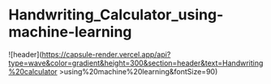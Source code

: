 # Handwriting_Calculator_using-machine-learning


![header](https://capsule-render.vercel.app/api?type=wave&color=gradient&height=300&section=header&text=Handwriting%20calculator  >using%20machine%20learning&fontSize=90)
